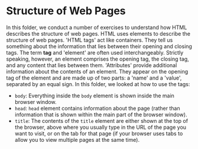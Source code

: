 # Structure of Web Pages
In this folder, we conduct a number of exercises to understand how HTML describes the structure of web pages.
HTML uses elements to describe the structure of web pages. 'HTML tags' act like containers. They tell us something about the information that lies between their opening and closing tags. The term **tag** and 'element' are often used interchangeably. Strictly speaking, however, an element comprises the opening tag, the closing tag, and any content that lies between them.
'Attributes' provide additional information about the contents of an element. They appear on the opening tag of the element and are made up of two parts: a 'name' and a 'value', separated by an equal sign.
In this folder, we looked at how to use the tags:
- ```body```: Everything inside the ```body``` element is shown inside the main browser window.
- ```head```: ```head``` element contains information about the page (rather than information that is shown within the main part of the browser window).
- ```title```: The contents of the ```title``` element are either shown at the top of the browser, above where you usually type in the URL of the page you want to visit, or on the tab for that page (if your browser uses tabs to allow you to view multiple pages at the same time).
